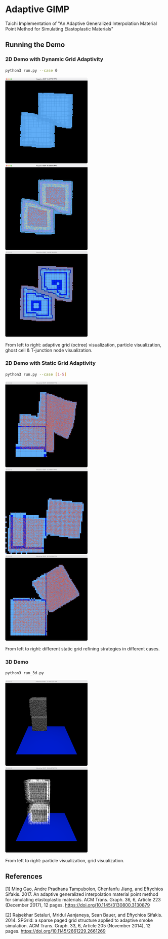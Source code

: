 # Adaptive GIMP
Taichi Implementation of "An Adaptive Generalized Interpolation Material Point Method for Simulating Elastoplastic Materials"

Running the Demo
----------------

### 2D Demo with Dynamic Grid Adaptivity

```bash
python3 run.py --case 0
```

<a href="./imgs/dynamic-0.png"><img src="./imgs/dynamic-0.png" height="270px"></a>
<a href="./imgs/dynamic-1.png"><img src="./imgs/dynamic-1.png" height="270px"></a>
<a href="./imgs/dynamic-2.png"><img src="./imgs/dynamic-2.png" height="270px"></a>

From left to right: adaptive grid (octree) visualization, particle visualization, ghost cell & T-junction node visualization.

### 2D Demo with Static Grid Adaptivity

```bash
python3 run.py --case [1-5]
```

<a href="./imgs/static-0.png"><img src="./imgs/static-0.png" height="270px"></a>
<a href="./imgs/static-1.png"><img src="./imgs/static-1.png" height="270px"></a>
<a href="./imgs/static-2.png"><img src="./imgs/static-2.png" height="270px"></a>

From left to right: different static grid refining strategies in different cases.

### 3D Demo

```bash
python3 run_3d.py
```

<a href="./imgs/3d-0.png"><img src="./imgs/3d-0.png" height="270px"></a>
<a href="./imgs/3d-1.png"><img src="./imgs/3d-1.png" height="270px"></a>

From left to right: particle visualization, grid visualization.

References
----------------

[1] Ming Gao, Andre Pradhana Tampubolon, Chenfanfu Jiang, and Eftychios Sifakis. 2017. An adaptive generalized interpolation material point method for simulating elastoplastic materials. ACM Trans. Graph. 36, 6, Article 223 (December 2017), 12 pages. https://doi.org/10.1145/3130800.3130879

[2] Rajsekhar Setaluri, Mridul Aanjaneya, Sean Bauer, and Eftychios Sifakis. 2014. SPGrid: a sparse paged grid structure applied to adaptive smoke simulation. ACM Trans. Graph. 33, 6, Article 205 (November 2014), 12 pages. https://doi.org/10.1145/2661229.2661269